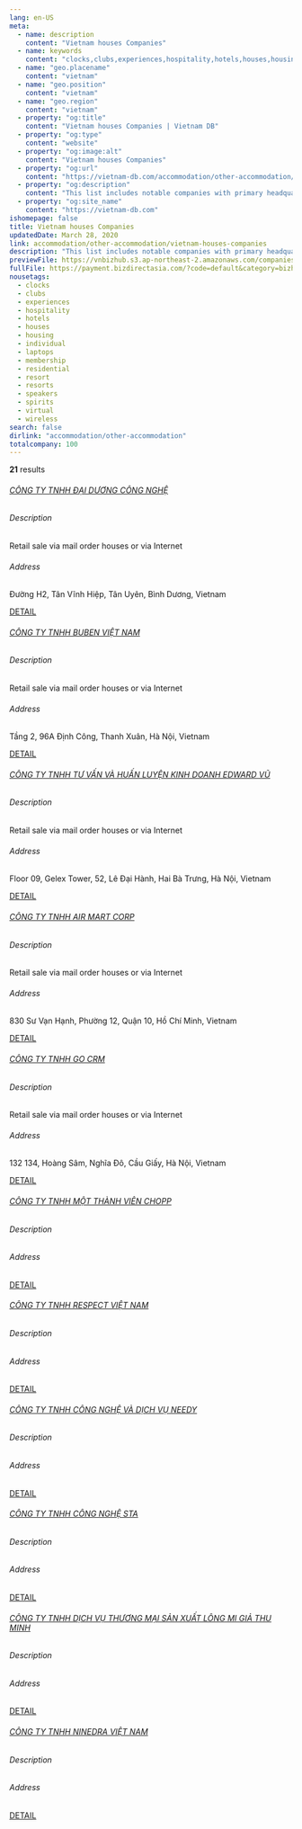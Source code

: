 ```yaml
---
lang: en-US
meta:
  - name: description
    content: "Vietnam houses Companies"
  - name: keywords
    content: "clocks,clubs,experiences,hospitality,hotels,houses,housing,individual,laptops,membership,residential,resort,resorts,speakers,spirits,virtual,wireless,I559000"
  - name: "geo.placename"
    content: "vietnam"
  - name: "geo.position"
    content: "vietnam"
  - name: "geo.region"
    content: "vietnam"
  - property: "og:title"
    content: "Vietnam houses Companies | Vietnam DB"
  - property: "og:type"
    content: "website"
  - property: "og:image:alt"
    content: "Vietnam houses Companies"
  - property: "og:url"
    content: "https://vietnam-db.com/accommodation/other-accommodation/vietnam-houses-companies"
  - property: "og:description"
    content: "This list includes notable companies with primary headquarters located in the Vietnam that are engaged in business activities of houses, updated on March 28, 2020.This list was compiled automatically by our AI-powered algorithm and curated by our team of analysts"
  - property: "og:site_name"
    content: "https://vietnam-db.com"
ishomepage: false
title: Vietnam houses Companies
updatedDate: March 28, 2020
link: accommodation/other-accommodation/vietnam-houses-companies
description: "This list includes notable companies with primary headquarters located in the Vietnam that are engaged in business activities of houses, updated on March 28, 2020.This list was compiled automatically by our AIpowered algorithm and curated by our team of analysts"
previewFile: https://vnbizhub.s3.ap-northeast-2.amazonaws.com/companies/vietnam-houses-companies_preview.xlsx
fullFile: https://payment.bizdirectasia.com/?code=default&category=bizhub&item=vietnam-houses-companies&redirect=https://vietnam-db.com
nousetags: 
  - clocks
  - clubs
  - experiences
  - hospitality
  - hotels
  - houses
  - housing
  - individual
  - laptops
  - membership
  - residential
  - resort
  - resorts
  - speakers
  - spirits
  - virtual
  - wireless
search: false
dirlink: "accommodation/other-accommodation"
totalcompany: 100
---
```


<p class="fs-medium textColorHighlight"><strong>21</strong> results</p>
<div class="bd-item">
    <div class="item-content">
        <h6 class="textColorPrimary item-title"><a class="textColorPrimary" href="/accommodation/other-accommodation/vietnam-houses-companies/level3-ocean-technology-company-limited-2754492">CÔNG TY TNHH ĐẠI DƯƠNG CÔNG NGHỆ</a></h6>
        <h6 class="bd-label">Description</h6>
        <p>Retail sale via mail order houses or via Internet</p>
        <h6 class="bd-label">Address</h6>
        <p>Đường H2, Tân Vĩnh Hiệp, Tân Uyên, Bình Dương, Vietnam</p>
        <p>
            <a class="btn btn-sm btn-primary" href="/accommodation/other-accommodation/vietnam-houses-companies/level3-ocean-technology-company-limited-2754492">DETAIL <i class="bd-icon ic_arrow_back"></i></a>
        </p>
    </div>
</div>

<div class="bd-item">
    <div class="item-content">
        <h6 class="textColorPrimary item-title"><a class="textColorPrimary" href="/accommodation/other-accommodation/vietnam-houses-companies/level3-buben-vietnam-company-limited-2575665">CÔNG TY TNHH BUBEN VIỆT NAM</a></h6>
        <h6 class="bd-label">Description</h6>
        <p>Retail sale via mail order houses or via Internet</p>
        <h6 class="bd-label">Address</h6>
        <p>Tầng 2, 96A Định Công, Thanh Xuân, Hà Nội, Vietnam</p>
        <p>
            <a class="btn btn-sm btn-primary" href="/accommodation/other-accommodation/vietnam-houses-companies/level3-buben-vietnam-company-limited-2575665">DETAIL <i class="bd-icon ic_arrow_back"></i></a>
        </p>
    </div>
</div>

<div class="bd-item">
    <div class="item-content">
        <h6 class="textColorPrimary item-title"><a class="textColorPrimary" href="/accommodation/other-accommodation/vietnam-houses-companies/level3-edward-vu-business-consulting-and-training-company-limited-2537854">CÔNG TY TNHH TƯ VẤN VÀ HUẤN LUYỆN KINH DOANH EDWARD VŨ</a></h6>
        <h6 class="bd-label">Description</h6>
        <p>Retail sale via mail order houses or via Internet</p>
        <h6 class="bd-label">Address</h6>
        <p>Floor 09, Gelex Tower, 52, Lê Đại Hành, Hai Bà Trưng, Hà Nội, Vietnam</p>
        <p>
            <a class="btn btn-sm btn-primary" href="/accommodation/other-accommodation/vietnam-houses-companies/level3-edward-vu-business-consulting-and-training-company-limited-2537854">DETAIL <i class="bd-icon ic_arrow_back"></i></a>
        </p>
    </div>
</div>

<div class="bd-item">
    <div class="item-content">
        <h6 class="textColorPrimary item-title"><a class="textColorPrimary" href="/accommodation/other-accommodation/vietnam-houses-companies/level3-air-mart-corp-company-limited-3050317">CÔNG TY TNHH AIR MART CORP</a></h6>
        <h6 class="bd-label">Description</h6>
        <p>Retail sale via mail order houses or via Internet</p>
        <h6 class="bd-label">Address</h6>
        <p>830 Sư Vạn Hạnh, Phường 12, Quận 10, Hồ Chí Minh, Vietnam</p>
        <p>
            <a class="btn btn-sm btn-primary" href="/accommodation/other-accommodation/vietnam-houses-companies/level3-air-mart-corp-company-limited-3050317">DETAIL <i class="bd-icon ic_arrow_back"></i></a>
        </p>
    </div>
</div>

<div class="bd-item">
    <div class="item-content">
        <h6 class="textColorPrimary item-title"><a class="textColorPrimary" href="/accommodation/other-accommodation/vietnam-houses-companies/level3-go-crm-company-limited-2920385">CÔNG TY TNHH GO CRM</a></h6>
        <h6 class="bd-label">Description</h6>
        <p>Retail sale via mail order houses or via Internet</p>
        <h6 class="bd-label">Address</h6>
        <p>132 134, Hoàng Sâm, Nghĩa Đô, Cầu Giấy, Hà Nội, Vietnam</p>
        <p>
            <a class="btn btn-sm btn-primary" href="/accommodation/other-accommodation/vietnam-houses-companies/level3-go-crm-company-limited-2920385">DETAIL <i class="bd-icon ic_arrow_back"></i></a>
        </p>
    </div>
</div>

<div class="bd-item">
    <div class="item-content">
        <h6 class="textColorPrimary item-title"><a class="textColorPrimary" href="/accommodation/other-accommodation/vietnam-houses-companies/level3-chopp-one-member-company-limited-2626483">CÔNG TY TNHH MỘT THÀNH VIÊN CHOPP</a></h6>
        <h6 class="bd-label">Description</h6>
        <p></p>
        <h6 class="bd-label">Address</h6>
        <p></p>
        <p>
            <a class="btn btn-sm btn-primary" href="/accommodation/other-accommodation/vietnam-houses-companies/level3-chopp-one-member-company-limited-2626483">DETAIL <i class="bd-icon ic_arrow_back"></i></a>
        </p>
    </div>
</div>

<div class="bd-item">
    <div class="item-content">
        <h6 class="textColorPrimary item-title"><a class="textColorPrimary" href="/accommodation/other-accommodation/vietnam-houses-companies/level3-vietnam-respect-company-limited-2625056">CÔNG TY TNHH RESPECT VIỆT NAM</a></h6>
        <h6 class="bd-label">Description</h6>
        <p></p>
        <h6 class="bd-label">Address</h6>
        <p></p>
        <p>
            <a class="btn btn-sm btn-primary" href="/accommodation/other-accommodation/vietnam-houses-companies/level3-vietnam-respect-company-limited-2625056">DETAIL <i class="bd-icon ic_arrow_back"></i></a>
        </p>
    </div>
</div>

<div class="bd-item">
    <div class="item-content">
        <h6 class="textColorPrimary item-title"><a class="textColorPrimary" href="/accommodation/other-accommodation/vietnam-houses-companies/level3-needy-services-and-technology-company-limited-2628198">CÔNG TY TNHH CÔNG NGHỆ VÀ DỊCH VỤ NEEDY</a></h6>
        <h6 class="bd-label">Description</h6>
        <p></p>
        <h6 class="bd-label">Address</h6>
        <p></p>
        <p>
            <a class="btn btn-sm btn-primary" href="/accommodation/other-accommodation/vietnam-houses-companies/level3-needy-services-and-technology-company-limited-2628198">DETAIL <i class="bd-icon ic_arrow_back"></i></a>
        </p>
    </div>
</div>

<div class="bd-item">
    <div class="item-content">
        <h6 class="textColorPrimary item-title"><a class="textColorPrimary" href="/accommodation/other-accommodation/vietnam-houses-companies/level3-sta-technology-company-limited-2667934">CÔNG TY TNHH CÔNG NGHỆ STA</a></h6>
        <h6 class="bd-label">Description</h6>
        <p></p>
        <h6 class="bd-label">Address</h6>
        <p></p>
        <p>
            <a class="btn btn-sm btn-primary" href="/accommodation/other-accommodation/vietnam-houses-companies/level3-sta-technology-company-limited-2667934">DETAIL <i class="bd-icon ic_arrow_back"></i></a>
        </p>
    </div>
</div>

<div class="bd-item">
    <div class="item-content">
        <h6 class="textColorPrimary item-title"><a class="textColorPrimary" href="/accommodation/other-accommodation/vietnam-houses-companies/level3-thu-minh-false-eyelashes-production-trading-service-company-limited-2782367">CÔNG TY TNHH DỊCH VỤ THƯƠNG MẠI SẢN XUẤT LÔNG MI GIẢ THU MINH</a></h6>
        <h6 class="bd-label">Description</h6>
        <p></p>
        <h6 class="bd-label">Address</h6>
        <p></p>
        <p>
            <a class="btn btn-sm btn-primary" href="/accommodation/other-accommodation/vietnam-houses-companies/level3-thu-minh-false-eyelashes-production-trading-service-company-limited-2782367">DETAIL <i class="bd-icon ic_arrow_back"></i></a>
        </p>
    </div>
</div>

<div class="bd-item">
    <div class="item-content">
        <h6 class="textColorPrimary item-title"><a class="textColorPrimary" href="/accommodation/other-accommodation/vietnam-houses-companies/level3-ninedra-vietnam-company-limited-2786526">CÔNG TY TNHH NINEDRA VIỆT NAM</a></h6>
        <h6 class="bd-label">Description</h6>
        <p></p>
        <h6 class="bd-label">Address</h6>
        <p></p>
        <p>
            <a class="btn btn-sm btn-primary" href="/accommodation/other-accommodation/vietnam-houses-companies/level3-ninedra-vietnam-company-limited-2786526">DETAIL <i class="bd-icon ic_arrow_back"></i></a>
        </p>
    </div>
</div>

